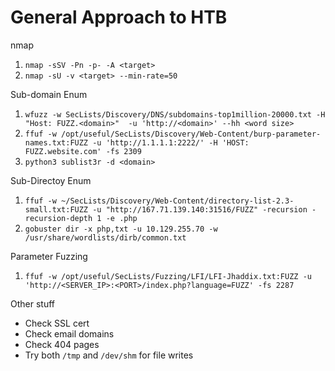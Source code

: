# General Approach to HTB

nmap
1. `nmap -sSV -Pn -p- -A <target>`
2. `nmap -sU -v <target> --min-rate=50`

Sub-domain Enum
1. `wfuzz -w SecLists/Discovery/DNS/subdomains-top1million-20000.txt -H "Host: FUZZ.<domain>"  -u 'http://<domain>' --hh <word size>`
2. `ffuf -w /opt/useful/SecLists/Discovery/Web-Content/burp-parameter-names.txt:FUZZ -u 'http://1.1.1.1:2222/' -H 'HOST: FUZZ.website.com' -fs 2309`
3. `python3 sublist3r -d <domain>`

Sub-Directoy Enum
1. `ffuf -w ~/SecLists/Discovery/Web-Content/directory-list-2.3-small.txt:FUZZ -u "http://167.71.139.140:31516/FUZZ" -recursion -recursion-depth 1 -e .php`
2. `gobuster dir -x php,txt -u 10.129.255.70 -w /usr/share/wordlists/dirb/common.txt`

Parameter Fuzzing
1. `ffuf -w /opt/useful/SecLists/Fuzzing/LFI/LFI-Jhaddix.txt:FUZZ -u 'http://<SERVER_IP>:<PORT>/index.php?language=FUZZ' -fs 2287`


Other stuff
- Check SSL cert
- Check email domains
- Check 404 pages
- Try both `/tmp` and `/dev/shm` for file writes
